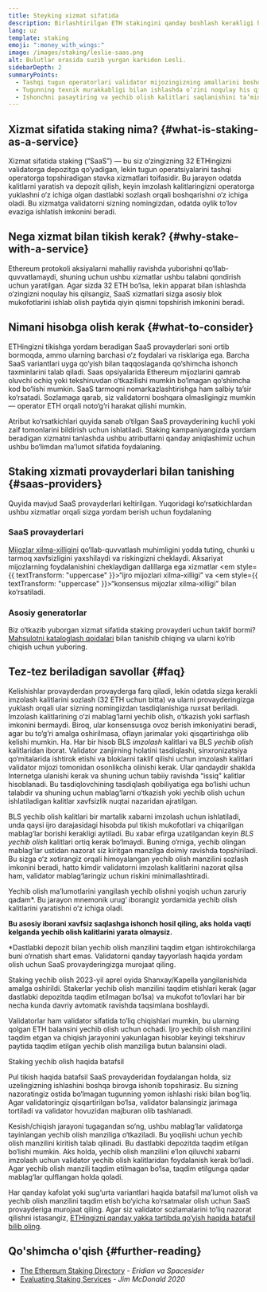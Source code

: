 ```yaml
---
title: Steyking xizmat sifatida
description: Birlashtirilgan ETH stakingini qanday boshlash kerakligi haqida umumiy ma'lumot
lang: uz
template: staking
emoji: ":money_with_wings:"
image: /images/staking/leslie-saas.png
alt: Bulutlar orasida suzib yurgan karkidon Lesli.
sidebarDepth: 2
summaryPoints:
  - Tashqi tugun operatorlari validator mijozingizning amallarini boshqaradi
  - Tugunning texnik murakkabligi bilan ishlashda o‘zini noqulay his qiladigan 32 ETHli har bir kishi uchun ajoyib tanlov
  - Ishonchni pasaytiring va yechib olish kalitlari saqlanishini ta’minlang
---
```


## Xizmat sifatida staking nima? {#what-is-staking-as-a-service}

Xizmat sifatida staking (“SaaS”) — bu siz o‘zingizning 32 ETHingizni validatorga depozitga qo‘yadigan, lekin tugun operatsiyalarini tashqi operatorga topshiradigan stavka xizmatlari toifasidir. Bu jarayon odatda kalitlarni yaratish va depozit qilish, keyin imzolash kalitlaringizni operatorga yuklashni o‘z ichiga olgan dastlabki sozlash orqali boshqarishni o‘z ichiga oladi. Bu xizmatga validatorni sizning nomingizdan, odatda oylik to‘lov evaziga ishlatish imkonini beradi.

## Nega xizmat bilan tikish kerak? {#why-stake-with-a-service}

Ethereum protokoli aksiyalarni mahalliy ravishda yuborishni qo‘llab-quvvatlamaydi, shuning uchun ushbu xizmatlar ushbu talabni qondirish uchun yaratilgan. Agar sizda 32 ETH bo‘lsa, lekin apparat bilan ishlashda o‘zingizni noqulay his qilsangiz, SaaS xizmatlari sizga asosiy blok mukofotlarini ishlab olish paytida qiyin qismni topshirish imkonini beradi.

<CardGrid>
  <Card title="Shaxsiy validatoringiz" emoji=":desktop_computer:" description="Deposit your own 32 ETH to activate your own set of signing keys that will participate in Ethereum consensus. Monitor your progress with dashboards to watch those ETH rewards accumulate." />
  <Card title="Boshlash oson" emoji="🏁" description="Forget about hardware specs, setup, node maintenance and upgrades. SaaS providers let you outsource the hard part by uploading your own signing credentials, allowing them to run a validator on your behalf, for a small cost." />
  <Card title="Riskni cheklash" emoji=":shield:" description="In many cases users do not have to give up access to the keys that enable withdrawing or transferring staked funds. These are different from the signing keys, and can be stored separately to limit (but not eliminate) your risk as a staker." />
</CardGrid>

<StakingComparison page="saas" />

## Nimani hisobga olish kerak {#what-to-consider}

ETHingizni tikishga yordam beradigan SaaS provayderlari soni ortib bormoqda, ammo ularning barchasi o‘z foydalari va risklariga ega. Barcha SaaS variantlari uyga qo‘yish bilan taqqoslaganda qo‘shimcha ishonch taxminlarini talab qiladi. Saas opsiyalarida Ethereum mijozlarini qamrab oluvchi ochiq yoki tekshiruvdan o‘tkazilishi mumkin bo‘lmagan qo‘shimcha kod bo‘lishi mumkin. SaaS tarmoqni nomarkazlashtirishga ham salbiy ta’sir ko‘rsatadi. Sozlamaga qarab, siz validatorni boshqara olmasligingiz mumkin — operator ETH orqali noto‘g‘ri harakat qilishi mumkin.

Atribut ko‘rsatkichlari quyida sanab o‘tilgan SaaS provayderining kuchli yoki zaif tomonlarini bildirish uchun ishlatiladi. Staking kampaniyangizda yordam beradigan xizmatni tanlashda ushbu atributlarni qanday aniqlashimiz uchun ushbu bo‘limdan ma’lumot sifatida foydalaning.

<StakingConsiderations page="saas" />

## Staking xizmati provayderlari bilan tanishing {#saas-providers}

Quyida mavjud SaaS provayderlari keltirilgan. Yuqoridagi ko‘rsatkichlardan ushbu xizmatlar orqali sizga yordam berish uchun foydalaning

<ProductDisclaimer />

### SaaS provayderlari

<StakingProductsCardGrid category="saas" />

[Mijozlar xilma-xilligini](/developers/docs/nodes-and-clients/client-diversity/) qo‘llab-quvvatlash muhimligini yodda tuting, chunki u tarmoq xavfsizligini yaxshilaydi va riskingizni cheklaydi. Aksariyat mijozlarning foydalanishini cheklaydigan dalillarga ega xizmatlar <em style={{ textTransform: "uppercase" }}>“ijro mijozlari xilma-xilligi”</em> va <em style={{ textTransform: "uppercase" }}>“konsensus mijozlar xilma-xilligi”</em> bilan ko‘rsatiladi.

### Asosiy generatorlar

<StakingProductsCardGrid category="keyGen" />

Biz o‘tkazib yuborgan xizmat sifatida staking provayderi uchun taklif bormi? [Mahsulotni kataloglash qoidalari](/contributing/adding-staking-products/) bilan tanishib chiqing va ularni ko‘rib chiqish uchun yuboring.

## Tez-tez beriladigan savollar {#faq}

<ExpandableCard title="Mening kalitlarim kimda boʻladi?" eventCategory="SaasStaking" eventName="clicked who holds my keys">
Kelishishlar provayderdan provayderga farq qiladi, lekin odatda sizga kerakli imzolash kalitlarini sozlash (32 ETH uchun bitta) va ularni provayderingizga yuklash orqali ular sizning nomingizdan tasdiqlanishiga ruxsat beriladi. Imzolash kalitlarining o‘zi mablag‘larni yechib olish, o‘tkazish yoki sarflash imkonini bermaydi. Biroq, ular konsensusga ovoz berish imkoniyatini beradi, agar bu to‘g‘ri amalga oshirilmasa, oflayn jarimalar yoki qisqartirishga olib kelishi mumkin.
</ExpandableCard>

<ExpandableCard title="Demak, ikkita kalit toʻplami boʻlar ekan-da?" eventCategory="SaasStaking" eventName="clicked so there are two sets of keys">
Ha. Har bir hisob BLS <em>imzolash</em> kalitlari va BLS <em>yechib olish</em> kalitlaridan iborat. Validator zanjirning holatini tasdiqlashi, sinxronizatsiya qo‘mitalarida ishtirok etishi va bloklarni taklif qilishi uchun imzolash kalitlari validator mijozi tomonidan osonlikcha olinishi kerak. Ular qandaydir shaklda Internetga ulanishi kerak va shuning uchun tabiiy ravishda “issiq” kalitlar hisoblanadi. Bu tasdiqlovchining tasdiqlash qobiliyatiga ega bo‘lishi uchun talabdir va shuning uchun mablag‘larni o‘tkazish yoki yechib olish uchun ishlatiladigan kalitlar xavfsizlik nuqtai nazaridan ajratilgan.

BLS yechib olish kalitlari bir martalik xabarni imzolash uchun ishlatiladi, unda qaysi ijro darajasidagi hisobda pul tikish mukofotlari va chiqarilgan mablag‘lar borishi kerakligi aytiladi. Bu xabar efirga uzatilgandan keyin <em>BLS yechib olish</em> kalitlari ortiq kerak bo‘lmaydi. Buning o‘rniga, yechib olingan mablag‘lar ustidan nazorat siz kiritgan manzilga doimiy ravishda topshiriladi. Bu sizga o‘z xotirangiz orqali himoyalangan yechib olish manzilini sozlash imkonini beradi, hatto kimdir validatorni imzolash kalitlarini nazorat qilsa ham, validator mablag‘laringiz uchun riskini minimallashtiradi.

Yechib olish ma’lumotlarini yangilash yechib olishni yoqish uchun zaruriy qadam\*. Bu jarayon mnemonik urug‘ iborangiz yordamida yechib olish kalitlarini yaratishni o‘z ichiga oladi.

<strong>Bu asosiy iborani xavfsiz saqlashga ishonch hosil qiling, aks holda vaqti kelganda yechib olish kalitlarini yarata olmaysiz.</strong>

\*Dastlabki depozit bilan yechib olish manzilini taqdim etgan ishtirokchilarga buni o‘rnatish shart emas. Validatorni qanday tayyorlash haqida yordam olish uchun SaaS provayderingizga murojaat qiling.
</ExpandableCard>

<ExpandableCard title="Qachon yechib olishim mumkin?" eventCategory="SaasStaking" eventName="clicked when can I withdraw">
Staking yechib olish 2023-yil aprel oyida Shanxay/Kapella yangilanishida amalga oshirildi. Stakerlar yechib olish manzilini taqdim etishlari kerak (agar dastlabki depozitda taqdim etilmagan bo‘lsa) va mukofot to‘lovlari har bir necha kunda davriy avtomatik ravishda taqsimlana boshlaydi.

Validatorlar ham validator sifatida to‘liq chiqishlari mumkin, bu ularning qolgan ETH balansini yechib olish uchun ochadi. Ijro yechib olish manzilini taqdim etgan va chiqish jarayonini yakunlagan hisoblar keyingi tekshiruv paytida taqdim etilgan yechib olish manziliga butun balansini oladi.

<ButtonLink href="/staking/withdrawals/">Staking yechib olish haqida batafsil</ButtonLink>
</ExpandableCard>

<ExpandableCard title="Men slashga uchragan taqdirda nima sodir bo‘ladi?" eventCategory="SaasStaking" eventName="clicked what happens if I get slashed">
Pul tikish haqida batafsil SaaS provayderidan foydalangan holda, siz uzelingizning ishlashini boshqa birovga ishonib topshirasiz. Bu sizning nazoratingiz ostida bo‘lmagan tugunning yomon ishlashi riski bilan bog‘liq. Agar validatoringiz qisqartirilgan bo‘lsa, validator balansingiz jarimaga tortiladi va validator hovuzidan majburan olib tashlanadi.

Kesish/chiqish jarayoni tugagandan so‘ng, ushbu mablag‘lar validatorga tayinlangan yechib olish manziliga o‘tkaziladi. Bu yoqilishi uchun yechib olish manzilini kiritish talab qilinadi. Bu dastlabki depozitda taqdim etilgan bo‘lishi mumkin. Aks holda, yechib olish manzilini e’lon qiluvchi xabarni imzolash uchun validator yechib olish kalitlaridan foydalanish kerak bo‘ladi. Agar yechib olish manzili taqdim etilmagan bo‘lsa, taqdim etilgunga qadar mablag‘lar qulflangan holda qoladi.

Har qanday kafolat yoki sug‘urta variantlari haqida batafsil ma’lumot olish va yechib olish manzilini taqdim etish bo‘yicha ko‘rsatmalar olish uchun SaaS provayderiga murojaat qiling. Agar siz validator sozlamalarini to‘liq nazorat qilishni istasangiz, <a href="/staking/solo/">ETHingizni qanday yakka tartibda qo‘yish haqida batafsil bilib oling</a>.
</ExpandableCard>

## Qo'shimcha o'qish {#further-reading}

- [The Ethereum Staking Directory](https://www.staking.directory/) - _Eridian va Spacesider_
- [Evaluating Staking Services](https://www.attestant.io/posts/evaluating-staking-services/) - _Jim McDonald 2020_
